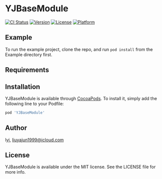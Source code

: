 # YJBaseModule

[![CI Status](https://img.shields.io/travis/lyj/YJBaseModule.svg?style=flat)](https://travis-ci.org/lyj/YJBaseModule)
[![Version](https://img.shields.io/cocoapods/v/YJBaseModule.svg?style=flat)](https://cocoapods.org/pods/YJBaseModule)
[![License](https://img.shields.io/cocoapods/l/YJBaseModule.svg?style=flat)](https://cocoapods.org/pods/YJBaseModule)
[![Platform](https://img.shields.io/cocoapods/p/YJBaseModule.svg?style=flat)](https://cocoapods.org/pods/YJBaseModule)

## Example

To run the example project, clone the repo, and run `pod install` from the Example directory first.

## Requirements

## Installation

YJBaseModule is available through [CocoaPods](https://cocoapods.org). To install
it, simply add the following line to your Podfile:

```ruby
pod 'YJBaseModule'
```

## Author

lyj, liuyajun1999@icloud.com

## License

YJBaseModule is available under the MIT license. See the LICENSE file for more info.
